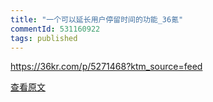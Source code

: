 ```yaml
---
title: "一个可以延长用户停留时间的功能_36氪"
commentId: 531160922
tags: published
---
```


https://36kr.com/p/5271468?ktm_source=feed
    
[查看原文](https://github.com/lotosbin/lotosbin.github.io/issues/122)
    